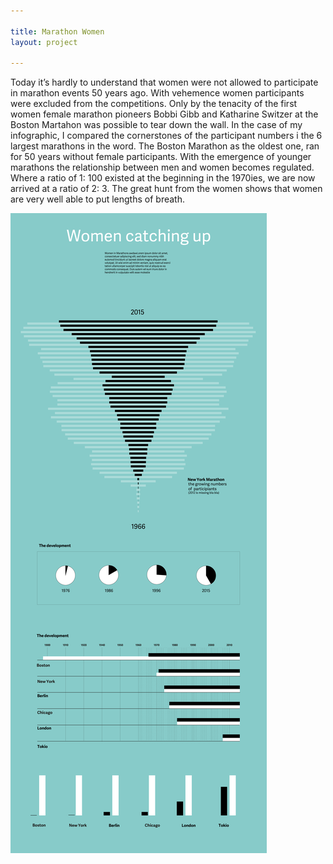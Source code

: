 ```yaml
---

title: Marathon Women 
layout: project

---
```

Today it’s hardly to understand that women were not allowed to participate in marathon events 50 years ago. With vehemence women participants were excluded from the competitions. Only by the tenacity of the first women female marathon pioneers Bobbi Gibb and Katharine Switzer at the Boston Martahon was possible to tear down the wall. In the case of my infographic, I compared the cornerstones of the participant numbers i the 6 largest marathons in the word. The Boston Marathon as the oldest one, ran for 50 years without female participants. With the emergence of younger marathons the relationship between men and women becomes regulated. Where a ratio of 1: 100 existed at the beginning in the 1970ies, we are now arrived at a ratio of 2: 3. The great hunt from the women shows that women are very well able to put lengths of breath. 

![](Women_catching_up_Marathon_MBraem-01.png)

